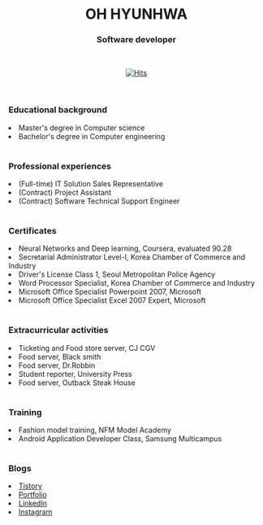 <div align='center'>

<h1>OH HYUNHWA</h1>
<h3>Software developer</h3>

<br>

[![Hits](https://hits.seeyoufarm.com/api/count/incr/badge.svg?url=https%3A%2F%2Fgithub.com%2Fohyunhwa%2Fhit-counter&count_bg=%23848484&title_bg=%23000000&icon=github.svg&icon_color=%23FFFFFF&title=TODAY&edge_flat=false)](https://hits.seeyoufarm.com)

</div>

<br>

<div>
  <h3>Educational background</h3>
  <li>Master's degree in Computer science</li>
  <li>Bachelor's degree in Computer engineering</li>
</div>

<br>

<div>
  <h3>Professional experiences</h3>
  <li>(Full-time) IT Solution Sales Representative</li>
  <li>(Contract) Project Assistant</li>
  <li>(Contract) Software Technical Support Engineer</li>
</div>

<br>

<div>
  <h3>Certificates</h3>
  <li>Neural Networks and Deep learning, Coursera, evaluated 90.28</li>
  <li>Secretarial Administrator Level-Ⅰ, Korea Chamber of Commerce and Industry</li>
  <li>Driver's License Class 1, Seoul Metropolitan Police Agency</li>
  <li>Word Processor Specialist, Korea Chamber of Commerce and Industry</li>
  <li>Microsoft Office Specialist Powerpoint 2007, Microsoft</li>
  <li>Microsoft Office Specialist Excel 2007 Expert, Microsoft</li>
</div>

<br>

<div>
  <h3>Extracurricular activities</h3>
  <li>Ticketing and Food store server, CJ CGV</li>
  <li>Food server, Black smith</li>
  <li>Food server, Dr.Robbin</li>
  <li>Student reporter, University Press</li>
  <li>Food server, Outback Steak House</li>
</div>

<br>

<div>
  <h3>Training</h3>
  <li>Fashion model training, NFM Model Academy</li>
  <li>Android Application Developer Class, Samsung Multicampus</li>
</div>

<br>

<div>
  <h3>Blogs</h3>
  <li><a href="https://devlog-berra.tistory.com">Tistory</a></li>
  <li><a href="https://ohyunhwa.github.io">Portfolio</a></li>
  <li><a href="https://www.linkedin.com/in/berra5">LinkedIn</a></li>
  <li><a href="https://www.instagram.com/hwaaa.daily">Instagram</a></li>
</div>

<!--
**ohyunhwa/ohyunhwa** is a ✨ _special_ ✨ repository because its `README.md` (this file) appears on your GitHub profile.

Here are some ideas to get you started:

- 🔭 I’m currently working on ...
- 🌱 I’m currently learning ...
- 👯 I’m looking to collaborate on ...
- 🤔 I’m looking for help with ...
- 💬 Ask me about ...
- 📫 How to reach me: ...
- 😄 Pronouns: ...
- ⚡ Fun fact: ...
-->
